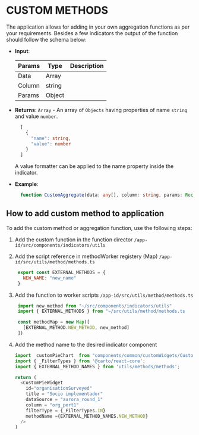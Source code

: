 # CUSTOM METHODS

The application allows for adding in your own aggregation functions as per your requirements. Besides a few indicators the output of the function should follow the schema below:

- **Input**:

  | Params | Type   | Description |
  | ------ | ------ | ----------- |
  | Data   | Array  |             |
  | Column | string |             |
  | Params | Object |             |

- **Returns**: `Array` - An array of `Objects` having properties of name `string` and value `number`.

  ```Typescript
    [
      {
        "name": string,
        "value": number
      }
    ]
  ```

  A value formatter can be applied to the name property inside the indicator.

- **Example**:

  ```TypeScript
    function CustomAggregate(data: any[], column: string, params: Record<string, unknown>): { name: string, value:number}[]
  ```

## How to add custom method to application

To add the custom method or aggregation function, use the following steps:

1. Add the custom function in the function director `/app-id/src/components/indicators/utils`
2. Add the script reference in methodWorker registery (Map) `/app-id/src/utils/method/methods.ts`

   ```JavaScript
    export const EXTERNAL_METHODS = {
      NEW_NAME: "new_name"
    }
   ```

3. Add the function to worker scripts `/app-id/src/utils/method/methods.ts`

   ```JavaScript
    import new_method from "~/src/components/indicators/utils"
    import { EXTERNAL_METHODS } from "~/src/utils/method/methods.ts

    const methodMap = new Map([
      [EXTERNAL_METHOD.NEW_METHOD, new_method]
    ])
   ```

4. Add the method name to the desired indicator component

   ```JavaScript
   import  customPieChart  from "components/common/customWidgets/CustomPieWidget
   import { _FilterTypes } from '@carto/react-core';
   import { EXTERNAL_METHOD_NAMES } from 'utils/methods/methods';

   return (
     <CustomPieWidget
       id="organisationSurveyed"
       title = "Socio implementador"
       dataSource = "aurora_round_1"
       column = "org_pert1"
       filterType = {_FilterTypes.IN}
       methodName ={EXTERNAL_METHOD_NAMES.NEW_METHOD}
     />
   )
   ```
